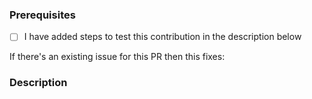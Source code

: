 ### Prerequisites

- [ ] I have added steps to test this contribution in the description below

If there's an existing issue for this PR then this fixes: <!-- link to the issue here! -->

### Description
<!-- A description of the changes proposed in the pull-request and how to test these changes -->



<!-- Thanks for contributing to Umbraco CMS! -->
